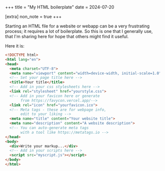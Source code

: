 +++
title = "My HTML boilerplate"
date = 2024-07-20

[extra]
non_note = true
+++

Starting an HTML file for a website or webapp can be a very frustrating process; it requires a lot of boilerplate. So this is one that I generally use, that I'm sharing here for hope that others might find it useful.

<!-- more -->

Here it is:

```html
<!DOCTYPE html>
<html lang="en">
<head>
  <meta charset="UTF-8">
  <meta name="viewport" content="width=device-width, initial-scale=1.0">
  <!-- Set your page title here -->
  <title>Your title</title>
  <!-- Add in your css stylesheets here -->
  <link rel="stylesheet" href="yourstyle.css">
  <!-- Add in your favicon here or generate 
  	   from https://favycon.vercel.app/-->
  <link rel="icon" href="yourfavicon.ico">
  <!-- Meta tags - these are for webpage info, 
  	   edit to your liking -->
  <meta name="title" content="Your website title">
  <meta name="description" content="A website description">
  <!-- You can auto-generate meta tags 
  	   with a tool like https://metatags.io -->
</head>
<body>
  <div>Write your markup...</div>
  <!-- Add in your scripts here -->
  <script src="myscript.js"></script>
</body>
</html>
```
